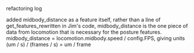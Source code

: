 refactoring log

added midbody_distance as a feature itself, rather than a line of get_features_rewritten
in Jim's code, midbody_distance is the one piece of data from locomotion that is necessary for the posture features.
midbody_distance = locomotion.midbody.speed / config.FPS, giving units (um / s) / (frames / s) = um / frame